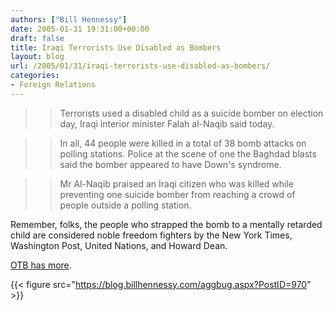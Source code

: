 ```yaml
---
authors: ["Bill Hennessy"]
date: 2005-01-31 19:31:00+00:00
draft: false
title: Iraqi Terrorists Use Disabled as Bombers
layout: blog
url: /2005/01/31/iraqi-terrorists-use-disabled-as-bombers/
categories:
- Foreign Relations
---
```


> 

> 
> > 

>> 
>> Terrorists used a disabled child as a suicide bomber on election day, Iraqi interior minister Falah al-Naqib said today.

>> 
>> In all, 44 people were killed in a total of 38 bomb attacks on polling stations. Police at the scene of one the Baghdad blasts said the bomber appeared to have Down's syndrome.

>> 
>> Mr Al-Naqib praised an Iraqi citizen who was killed while preventing one suicide bomber from reaching a crowd of people outside a polling station. 
>> 
>> 
> 
> 




Remember, folks, the people who strapped the bomb to a mentally retarded child are considered noble freedom fighters by the New York Times, Washington Post, United Nations, and Howard Dean.




[OTB has more](https://www.outsidethebeltway.com/archives/9049).

{{< figure src="https://blog.billhennessy.com/aggbug.aspx?PostID=970" >}}

